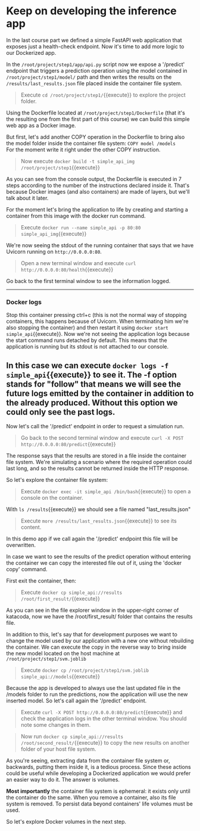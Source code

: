 # Keep on developing the inference app

In the last course part we defined a simple FastAPI web application that exposes just 
a health-check endpoint. Now it's time to add more logic to our Dockerized app. 

In the `/root/project/step1/app/api.py` script now we expose a '/predict' endpoint that triggers 
a prediction operation using the model contained in `/root/project/step1/model/` path and then 
writes the results on the `/results/last_results.json` file placed inside the container 
file system.

> Execute `cd /root/project/step1/`{{execute}} to explore the project folder.

Using the Dockerfile located at `/root/project/step1/Dockerfile`  (that it's the resulting one 
from the first part of this course) we can build this simple web app as a Docker image.

But first, let's add another COPY operation in the Dockerfile to bring also the model folder 
inside the container file system: `COPY model /models`  
For the moment write it right under the other COPY instruction.

> Now execute `docker build -t simple_api_img /root/project/step1`{{execute}}

As you can see from the console output, the Dockerfile is executed in 7 steps according
to the number of the instructions declared inside it. That's because Docker images 
(and also containers) are made of layers, but we'll talk about it later.

For the moment let's bring the application to life by creating and starting a container 
from this image with the docker run command.

> Execute `docker run --name simple_api -p 80:80 simple_api_img`{{execute}}

We're now seeing the stdout of the running container that says that we have Uvicorn
running on `http://0.0.0.0:80`. 

> Open a new terminal window and execute `curl http://0.0.0.0:80/health`{{execute}}

Go back to the first terminal window to see the information logged.

---
### Docker logs

Stop this container pressing ctrl+c (this is not the normal way of stopping containers, this
happens because of Uvicorn. When terminating him we're also stopping the container)
and then restart it using `docker start simple_api`{{execute}}.
Now we're not seeing the application logs because the start command runs detached by default.
This means that the application is running but its stdout is not attached to our console.

In this case we can execute `docker logs -f simple_api`{{execute}} to see it. The -f option stands for
"follow" that means we will see the future logs emitted by the container in addition to the
already produced. Without this option we could only see the past logs.
---

Now let's call the '/predict' endpoint in order to request a simulation run.

> Go back to the second terminal window and execute 
> `curl -X POST http://0.0.0.0:80/predict`{{execute}}

The response says that the results are stored in a file inside the container file system.
We're simulating a scenario where the required operation could last long, and so the results 
cannot be returned inside the HTTP response.

So let's explore the container file system:

> Execute `docker exec -it simple_api /bin/bash`{{execute}} to open a console on the container.  

With `ls /results`{{execute}} we should see a file named "last_results.json"

> Execute `more /results/last_results.json`{{execute}} to see its content.

In this demo app if we call again the '/predict' endpoint this file will be overwritten.

In case we want to see the results of the predict operation without entering the 
container we can copy the interested file out of it, using the 'docker copy' command.

First exit the container, then:

> Execute `docker cp simple_api://results /root/first_result/`{{execute}} 

As you can see in the file explorer window in the upper-right corner of katacoda, now we have
the /root/first_result/ folder that contains the results file.

In addition to this, let's say that for development purposes we want to change the model 
used by our application with a new one without rebuilding the container.
We can execute the copy in the reverse way to bring inside the new model located on 
the host machine at `/root/project/step1/svm.joblib`

> Execute `docker cp /root/project/step1/svm.joblib simple_api://models`{{execute}} 

Because the app is developed to always use the last updated file in the /models folder to
run the predictions, now the application will use the new inserted model. So let's call
again the '/predict' endpoint.

> Execute `curl -X POST http://0.0.0.0:80/predict`{{execute}} and check the application
> logs in the other terminal window. You should note some changes in them.

> Now run `docker cp simple_api://results /root/second_result/`{{execute}} to copy the
> new results on another folder of your host file system.

As you're seeing, extracting data from the container file system or, backwards, putting them
inside it, is a tedious process. Since these actions could be useful while developing a 
Dockerized application we would prefer an easier way to do it. The answer is volumes.

**Most importantly** the container file system is ephemeral: it exists only until the container 
do the same. When you remove a container, also its file system is removed.
To persist data beyond containers' life volumes must be used.

So let's explore Docker volumes in the next step.
